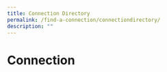 ```yaml
---
title: Connection Directory
permalink: /find-a-connection/connectiondirectory/
description: ""
---
```

# Connection